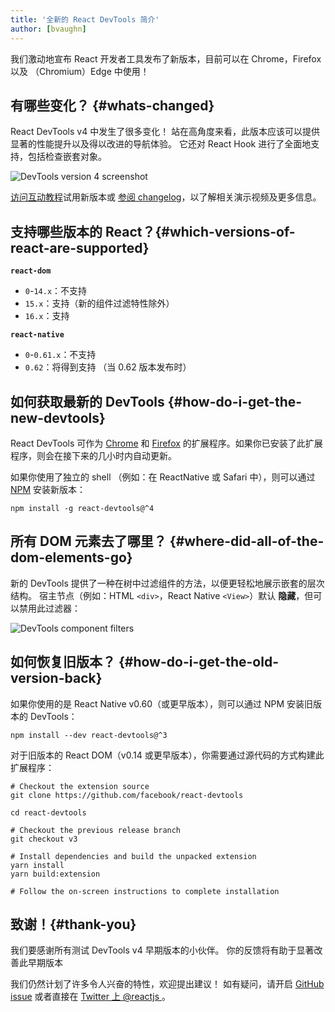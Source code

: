 ```yaml
---
title: '全新的 React DevTools 简介'
author: [bvaughn]
---
```


我们激动地宣布 React 开发者工具发布了新版本，目前可以在 Chrome，Firefox 以及 （Chromium）Edge 中使用！

## 有哪些变化？ {#whats-changed}

React DevTools v4 中发生了很多变化！
站在高角度来看，此版本应该可以提供显著的性能提升以及得以改进的导航体验。
它还对 React Hook 进行了全面地支持，包括检查嵌套对象。

![DevTools version 4 screenshot](/images/blog/devtools-v4-screenshot.png)

[访问互动教程](https://react-devtools-tutorial.now.sh/)试用新版本或 [参阅 changelog](https://github.com/facebook/react/blob/main/packages/react-devtools/CHANGELOG.md#400-august-15-2019)，以了解相关演示视频及更多信息。

## 支持哪些版本的 React？{#which-versions-of-react-are-supported}

**`react-dom`**

- `0`-`14.x`：不支持
- `15.x`：支持（新的组件过滤特性除外）
- `16.x`：支持

**`react-native`**

- `0`-`0.61.x`：不支持
- `0.62`：将得到支持 （当 0.62 版本发布时）

## 如何获取最新的 DevTools {#how-do-i-get-the-new-devtools}

React DevTools 可作为 [Chrome](https://chrome.google.com/webstore/detail/react-developer-tools/fmkadmapgofadopljbjfkapdkoienihi?hl=en) 和 [Firefox](https://addons.mozilla.org/en-US/firefox/addon/react-devtools/) 的扩展程序。如果你已安装了此扩展程序，则会在接下来的几小时内自动更新。

如果你使用了独立的 shell （例如：在 ReactNative 或 Safari 中），则可以通过 [NPM](https://www.npmjs.com/package/react-devtools) 安装新版本：

```shell
npm install -g react-devtools@^4
```

## 所有 DOM 元素去了哪里？ {#where-did-all-of-the-dom-elements-go}

新的 DevTools 提供了一种在树中过滤组件的方法，以便更轻松地展示嵌套的层次结构。
宿主节点（例如：HTML `<div>`，React Native `<View>`）默认 __隐藏__，但可以禁用此过滤器：

![DevTools component filters](/images/blog/devtools-component-filters.gif)

## 如何恢复旧版本？ {#how-do-i-get-the-old-version-back}

如果你使用的是 React Native v0.60（或更早版本），则可以通过 NPM 安装旧版本的 DevTools：

```shell
npm install --dev react-devtools@^3
```

对于旧版本的 React DOM（v0.14 或更早版本），你需要通过源代码的方式构建此扩展程序：

```shell
# Checkout the extension source
git clone https://github.com/facebook/react-devtools

cd react-devtools

# Checkout the previous release branch
git checkout v3

# Install dependencies and build the unpacked extension
yarn install
yarn build:extension

# Follow the on-screen instructions to complete installation
```

## 致谢！{#thank-you}

我们要感谢所有测试 DevTools v4 早期版本的小伙伴。
你的反馈将有助于显著改善此早期版本

我们仍然计划了许多令人兴奋的特性，欢迎提出建议！
如有疑问，请开启 [GitHub issue](https://github.com/facebook/react/issues/new?labels=Component:%20Developer%20Tools) 或者直接在 [Twitter 上 @reactjs ](https://twitter.com/reactjs)。
